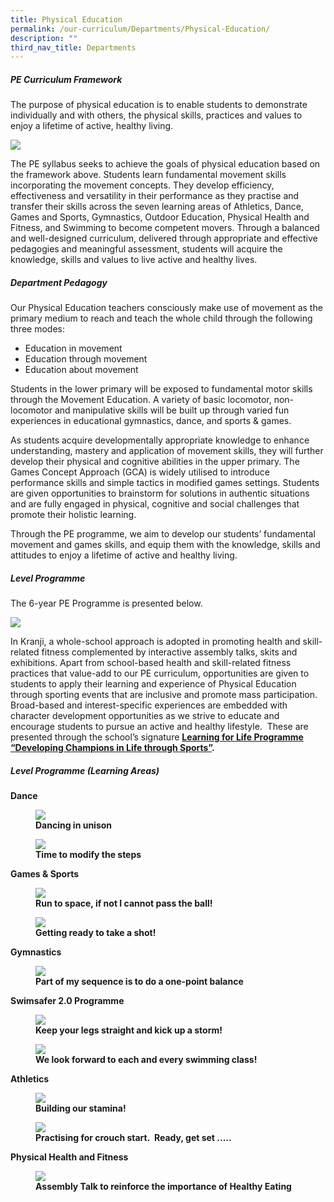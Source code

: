 ```yaml
---
title: Physical Education
permalink: /our-curriculum/Departments/Physical-Education/
description: ""
third_nav_title: Departments
---
```

##### **PE Curriculum Framework**

  

The purpose of physical education is to enable students to demonstrate individually and with others, the physical skills, practices and values to enjoy a lifetime of active, healthy living.


![](/images/Our%20Curriculum/Departments/Physical%20Education/P1.jpg) 

The PE syllabus seeks to achieve the goals of physical education based on the framework above. Students learn fundamental movement skills incorporating the movement concepts. They develop efficiency, effectiveness and versatility in their performance as they practise and transfer their skills across the seven learning areas of Athletics, Dance, Games and Sports, Gymnastics, Outdoor Education, Physical Health and Fitness, and Swimming to become competent movers. Through a balanced and well-designed curriculum, delivered through appropriate and effective pedagogies and meaningful assessment, students will acquire the knowledge, skills and values to live active and healthy lives.

##### **Department Pedagogy**

Our Physical Education teachers consciously make use of movement as the primary medium to reach and teach the whole child through the following three modes:  

*   Education in movement
*   Education through movement
*   Education about movement

  
Students in the lower primary will be exposed to fundamental motor skills through the Movement Education. A variety of basic locomotor, non-locomotor and manipulative skills will be built up through varied fun experiences in educational gymnastics, dance, and sports &amp; games.  
  

As students acquire developmentally appropriate knowledge to enhance understanding, mastery and application of movement skills, they will further develop their physical and cognitive abilities in the upper primary. The Games Concept Approach (GCA) is widely utilised to introduce performance skills and simple tactics in modified games settings. Students are given opportunities to brainstorm for solutions in authentic situations and are fully engaged in physical, cognitive and social challenges that promote their holistic learning.

  

Through the PE programme, we aim to develop our students’ fundamental movement and games skills, and equip them with the knowledge, skills and attitudes to enjoy a lifetime of active and healthy living.&nbsp;

##### **Level Programme**

  
The 6-year PE Programme is presented below.

![](/images/Our%20Curriculum/Departments/Physical%20Education/P2.jpg)

In Kranji, a whole-school approach is adopted in promoting health and skill-related fitness complemented by interactive assembly talks, skits and exhibitions. Apart from school-based health and skill-related fitness practices that value-add to our PE curriculum, opportunities are given to students to apply their learning and experience of Physical Education through sporting events that are inclusive and promote mass participation. Broad-based and interest-specific experiences are embedded with character development opportunities as we strive to educate and encourage students to pursue an active and healthy lifestyle.&nbsp; These are presented through the school’s signature&nbsp;**[Learning for Life Programme “Developing Champions in Life through Sports”](/our-curriculum/Signature-Programmes/Learning-for-Life-Programme-LLP/).**

  

##### **Level Programme (Learning Areas)**

**Dance**  



<figure>

<img src="/images/Our%20Curriculum/Departments/Physical%20Education/P3.jpg">

<figcaption> <strong> Dancing in unison </strong> </figcaption>

</figure>

<figure>

<img src="/images/Our%20Curriculum/Departments/Physical%20Education/P4.jpg">

<figcaption> <strong> Time to modify the steps </strong> </figcaption>

</figure>

**Games & Sports**

<figure>

<img src="/images/Our%20Curriculum/Departments/Physical%20Education/P5.jpg">

<figcaption> <strong> Run to space, if not I cannot pass the ball! </strong> </figcaption>

</figure>

<figure>

<img src="/images/Our%20Curriculum/Departments/Physical%20Education/P6.jpg">

<figcaption> <strong> Getting ready to take a shot! </strong> </figcaption>

</figure>

**Gymnastics**

<figure>

<img src="/images/Our%20Curriculum/Departments/Physical%20Education/P7.jpg">

<figcaption> <strong> Part of my sequence is to do a one-point balance </strong> </figcaption>

</figure>

  

**Swimsafer 2.0 Programme**

<figure>

<img src="/images/Our%20Curriculum/Departments/Physical%20Education/P8.jpg">

<figcaption> <strong> Keep your legs straight and kick up a storm! </strong> </figcaption>

</figure>

<figure>

<img src="/images/Our%20Curriculum/Departments/Physical%20Education/P9.jpg">

<figcaption> <strong> We look forward to each and every swimming class! </strong> </figcaption>

</figure>

**Athletics**

<figure>

<img src="/images/Our%20Curriculum/Departments/Physical%20Education/P10.jpg">

<figcaption> <strong> Building our stamina! </strong> </figcaption>

</figure>

<figure>

<img src="/images/Our%20Curriculum/Departments/Physical%20Education/P11.jpg">

<figcaption> <strong> Practising for crouch start.  Ready, get set ..... </strong> </figcaption>

</figure>

  

**Physical Health and Fitness**

<figure>

<img src="/images/Our%20Curriculum/Departments/Physical%20Education/P12.jpg">

<figcaption> <strong> Assembly Talk to reinforce the importance of Healthy Eating </strong> </figcaption>

</figure>
